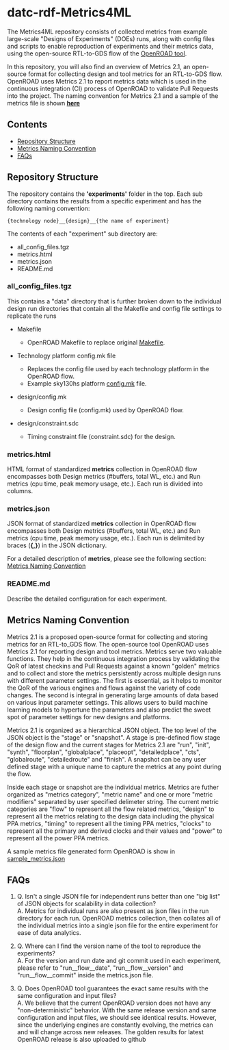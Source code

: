 # datc-rdf-Metrics4ML 
The Metrics4ML repository consists of collected metrics from example large-scale "Designs of Experiments" (DOEs) runs, along with config files and scripts to enable reproduction of experiments and their metrics data, using the open-source RTL-to-GDS flow of the [OpenROAD tool](https://github.com/The-OpenROAD-Project).  

In this repository, you will also find an overview of Metrics 2.1, an open-source format for collecting design and tool metrics for an RTL-to-GDS flow. OpenROAD uses Metrics 2.1 to report metrics data which is used in the continuous integration (CI) process of OpenROAD to validate Pull Requests into the project. The naming convention for Metrics 2.1 and a sample of the metrics file is shown  **[here](https://github.com/ieee-ceda-datc/datc-rdf-Metrics4ML#metrics-naming-convention)**

## Contents
* [Repository Structure](#repository-structure)
* [Metrics Naming Convention](#metrics-naming-convention)
* [FAQs](#faqs)

## Repository Structure
The repository contains the **'experiments'** folder in the top. Each sub directory contains the results from a specific
experiment and has the following naming convention:
```
{technology node}__{design}__{the name of experiment}
```
The contents of each "experiment" sub directory are:
- all_config_files.tgz
- metrics.html
- metrics.json
- README.md

### all_config_files.tgz
This contains a "data" directory that is further broken down to the individual design run directories that contain all the
Makefile and config file settings to replicate the runs

- Makefile
  - OpenROAD Makefile to replace original [Makefile](https://github.com/The-OpenROAD-Project/OpenROAD-flow-scripts/blob/master/flow/Makefile).

- Technology platform config.mk file
  - Replaces the config file used by each technology platform in the OpenROAD flow.
  - Example sky130hs platform [config.mk](https://github.com/The-OpenROAD-Project/OpenROAD-flow-scripts/blob/master/flow/platforms/sky130hs/config.mk) file.

- design/config.mk
  - Design config file (config.mk) used by OpenROAD flow.

- design/constraint.sdc
  - Timing constraint file (constraint.sdc) for the design.

### metrics.html
HTML format of standardized **metrics** collection in OpenROAD flow encompasses both Design metrics (#buffers, total WL, etc.) and Run metrics (cpu time, peak memory usage, etc.). Each run is divided into columns.

### metrics.json
JSON format of standardized **metrics** collection in OpenROAD flow encompasses both Design metrics (#buffers, total WL, etc.) and Run metrics (cpu time, peak memory usage, etc.). Each run is delimited by braces (**{,}**) in the JSON dictionary.

For a detailed description of **metrics**, please see the following section: [Metrics Naming Convention](https://github.com/ieee-ceda-datc/datc-rdf-Metrics4ML#metrics-naming-convention)

### README.md
Describe the detailed configuration for each experiment.

## Metrics Naming Convention

Metrics 2.1 is a proposed open-source format for collecting and storing metrics for an RTL-to_GDS flow. The open-source tool OpenROAD uses Metrics 2.1 for reporting design and tool metrics. Metrics serve two valuable functions. They help in the continuous integration process by validating the QoR of latest checkins and Pull Requests against a known "golden" metrics and to collect and store the metrics persistently across multiple design runs with different parameter settings. The first is essential, as it helps to monitor the QoR of the various engines and flows against the variety of code changes. The second is integral in generating large amounts of data based on various input parameter settings.  This allows users to build machine learning models to hypertune the parameters and also predict the sweet spot of parameter settings for new designs and platforms.

Metrics 2.1 is organized as a hierarchical JSON object. The top level of the JSON object is the "stage" or "snapshot". A
stage is pre-defined flow stage of the design flow and the current stages for Metrics 2.1 are "run", "init", "synth",
"floorplan", "globalplace", "placeopt", "detailedplace", "cts", "globalroute", "detailedroute" and "finish". A snapshot
can be any user defined stage with a unique name to capture the metrics at any point during the flow.

Inside each stage or snapshot are the individual metrics. Metrics are futher organized as "metrics category", "metric
name" and one or more "metric modifiers" separated by user specified delimeter string. The current metric categories are
"flow"  to represent all the flow related metrics, "design" to represent all the metrics relating to the design data
including the physical PPA metrics, "timing" to represent all the timing PPA metrics, "clocks" to represent all the
primary and derived clocks and their values and "power" to represent all the power PPA metrics.

A sample metrics file generated form OpenROAD is show in [sample_metrics.json](https://github.com/ieee-ceda-datc/datc-rdf-Metrics4ML/blob/main/metrics_sample.json )

## FAQs
1. Q. Isn't a single JSON file for independent runs better than one "big list" of JSON objects for scalability in data collection?  
A. Metrics for individual runs are also present as json files in the run directory for each run. OpenROAD metrics collection, then collates all of the individual metrics into a single json file for the entire experiment for ease of data analytics.

2. Q. Where can I find the version name of the tool to reproduce the experiments?  
A. For the version and run date and git commit used in each experiment, please refer to "run__flow__date", "run__flow__version" and "run__flow__commit" inside the metrics.json file.

3. Q. Does OpenROAD tool guarantees the exact same results with the same configuration and input files?  
A. We believe that the current OpenROAD version does not have any "non-deterministic" behavior. With the same release version and same configuration and input files, we should see identical results.  However, since the underlying engines are constantly evolving, the metrics can and will change across new releases. The golden results for latest OpenROAD release is also uploaded to github 

  


